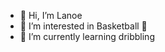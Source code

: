 - 👋 Hi, I’m Lanoe 
- 👀 I’m interested in Basketball 🏀
- 🌱 I’m currently learning dribbling 


<!---
allan112334/allan112334 is a ✨ special ✨ repository because its `README.md` (this file) appears on your GitHub profile.
You can click the Preview link to take a look at your changes.
--->
